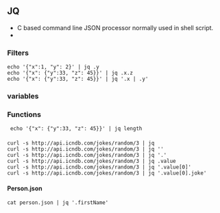 ## JQ
- C based command line JSON processor normally used in shell script.
-


### Filters
```shell script
echo '{"x":1, "y": 2}' | jq .y
echo '{"x": {"y":33, "z": 45}}' | jq .x.z
echo '{"x": {"y":33, "z": 45}}' | jq '.x | .y'
```

### variables


### Functions 
```shell script
 echo '{"x": {"y":33, "z": 45}}' | jq length
```

#### 
```shell script
curl -s http://api.icndb.com/jokes/random/3 | jq
curl -s http://api.icndb.com/jokes/random/3 | jq ''
curl -s http://api.icndb.com/jokes/random/3 | jq '.'
curl -s http://api.icndb.com/jokes/random/3 | jq .value
curl -s http://api.icndb.com/jokes/random/3 | jq '.value[0]'
curl -s http://api.icndb.com/jokes/random/3 | jq '.value[0].joke'
```

#### Person.json
```shell script
cat person.json | jq '.firstName'

```
